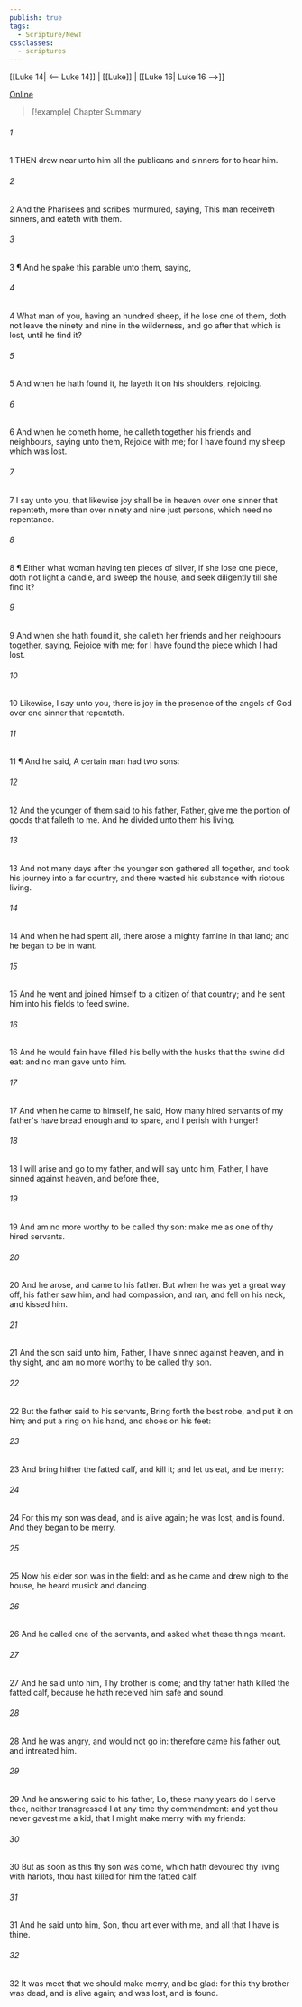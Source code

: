 ```yaml
---
publish: true
tags:
  - Scripture/NewT
cssclasses:
  - scriptures
---
```

[[Luke 14| <-- Luke 14]] | [[Luke]] | [[Luke 16| Luke 16 -->]]

[Online](https://churchofjesuschrist.org/study/scriptures/nt/luke/15?lang=eng)

>[!example] Chapter Summary
>
###### 1
1 THEN drew near unto him all the publicans and sinners for to hear him.
###### 2
2 And the Pharisees and scribes murmured, saying, This man receiveth sinners, and eateth with them.
###### 3
3 ¶ And he spake this parable unto them, saying,
###### 4
4 What man of you, having an hundred sheep, if he lose one of them, doth not leave the ninety and nine in the wilderness, and go after that which is lost, until he find it?
###### 5
5 And when he hath found it, he layeth it on his shoulders, rejoicing.
###### 6
6 And when he cometh home, he calleth together his friends and neighbours, saying unto them, Rejoice with me; for I have found my sheep which was lost.
###### 7
7 I say unto you, that likewise joy shall be in heaven over one sinner that repenteth, more than over ninety and nine just persons, which need no repentance.
###### 8
8 ¶ Either what woman having ten pieces of silver, if she lose one piece, doth not light a candle, and sweep the house, and seek diligently till she find it?
###### 9
9 And when she hath found it, she calleth her friends and her neighbours together, saying, Rejoice with me; for I have found the piece which I had lost.
###### 10
10 Likewise, I say unto you, there is joy in the presence of the angels of God over one sinner that repenteth.
###### 11
11 ¶ And he said, A certain man had two sons:
###### 12
12 And the younger of them said to his father, Father, give me the portion of goods that falleth to me. And he divided unto them his living.
###### 13
13 And not many days after the younger son gathered all together, and took his journey into a far country, and there wasted his substance with riotous living.
###### 14
14 And when he had spent all, there arose a mighty famine in that land; and he began to be in want.
###### 15
15 And he went and joined himself to a citizen of that country; and he sent him into his fields to feed swine.
###### 16
16 And he would fain have filled his belly with the husks that the swine did eat: and no man gave unto him.
###### 17
17 And when he came to himself, he said, How many hired servants of my father's have bread enough and to spare, and I perish with hunger!
###### 18
18 I will arise and go to my father, and will say unto him, Father, I have sinned against heaven, and before thee,
###### 19
19 And am no more worthy to be called thy son: make me as one of thy hired servants.
###### 20
20 And he arose, and came to his father. But when he was yet a great way off, his father saw him, and had compassion, and ran, and fell on his neck, and kissed him.
###### 21
21 And the son said unto him, Father, I have sinned against heaven, and in thy sight, and am no more worthy to be called thy son.
###### 22
22 But the father said to his servants, Bring forth the best robe, and put it on him; and put a ring on his hand, and shoes on his feet:
###### 23
23 And bring hither the fatted calf, and kill it; and let us eat, and be merry:
###### 24
24 For this my son was dead, and is alive again; he was lost, and is found. And they began to be merry.
###### 25
25 Now his elder son was in the field: and as he came and drew nigh to the house, he heard musick and dancing.
###### 26
26 And he called one of the servants, and asked what these things meant.
###### 27
27 And he said unto him, Thy brother is come; and thy father hath killed the fatted calf, because he hath received him safe and sound.
###### 28
28 And he was angry, and would not go in: therefore came his father out, and intreated him.
###### 29
29 And he answering said to his father, Lo, these many years do I serve thee, neither transgressed I at any time thy commandment: and yet thou never gavest me a kid, that I might make merry with my friends:
###### 30
30 But as soon as this thy son was come, which hath devoured thy living with harlots, thou hast killed for him the fatted calf.
###### 31
31 And he said unto him, Son, thou art ever with me, and all that I have is thine.
###### 32
32 It was meet that we should make merry, and be glad: for this thy brother was dead, and is alive again; and was lost, and is found.



